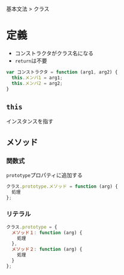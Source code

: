 基本文法 > クラス
# 定義
- コンストラクタがクラス名になる
- ```return```は不要
```javascript
var コンストラクタ = function (arg1, arg2) {
  this.メンバ1 = arg1;
  this.メンバ2 = arg2;
}
```

## ```this```
インスタンスを指す

## メソッド
### 関数式
```prototype```プロパティに追加する  
```javascript
クラス.prototype.メソッド = function (arg) {
  処理
};
```
### リテラル
```javascript
クラス.prototype = {
  メソッド１: function (arg) {
    処理
  },
  メソッド２: function (arg) {
    処理
  }
};
```
